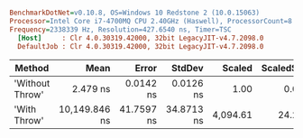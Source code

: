 ``` ini

BenchmarkDotNet=v0.10.8, OS=Windows 10 Redstone 2 (10.0.15063)
Processor=Intel Core i7-4700MQ CPU 2.40GHz (Haswell), ProcessorCount=8
Frequency=2338339 Hz, Resolution=427.6540 ns, Timer=TSC
  [Host]     : Clr 4.0.30319.42000, 32bit LegacyJIT-v4.7.2098.0
  DefaultJob : Clr 4.0.30319.42000, 32bit LegacyJIT-v4.7.2098.0


```
 |          Method |          Mean |      Error |     StdDev |   Scaled | ScaledSD |  Gen 0 | Allocated |
 |---------------- |--------------:|-----------:|-----------:|---------:|---------:|-------:|----------:|
 | 'Without Throw' |      2.479 ns |  0.0142 ns |  0.0126 ns |     1.00 |     0.00 |      - |       0 B |
 |    'With Throw' | 10,149.846 ns | 41.7597 ns | 34.8713 ns | 4,094.61 |    24.21 | 0.0458 |     148 B |
